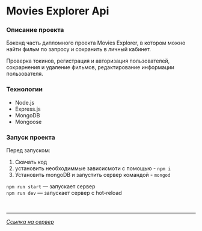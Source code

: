 # Movies Explorer Api

### Описание проекта
Бэкенд часть дипломного проекта Movies Explorer, в котором можно найти фильм по запросу и сохранить в личный кабинет.

Проверка токинов, регистрация и авторизация пользователей, сохрарнения и удаление фильмов, редактирование информации пользователя.

### Технологии 
* Node.js
* Express.js
* MongoDB
* Mongoose

### Запуск проекта
Перед запуском:
1. Cкачать код
2. установить необходиммые зависисмоти с помощью - `npm i`
3. Установить mongoDB и запустить сервер командой - `mongod`

`npm run start` — запускает сервер   
`npm run dev` — запускает сервер с hot-reload

<br />
<hr>

*[Ссылка на сервер](https://api.my-movies.nomoredomains.club)*
